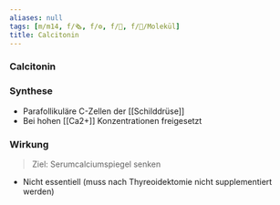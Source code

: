 ```yaml
---
aliases: null
tags: [m/m14, f/🗞️, f/⚙️, f/🧪, f/🧪/Molekül]
title: Calcitonin
---
```

### Calcitonin
### Synthese
- Parafollikuläre C-Zellen der [[Schilddrüse]]
- Bei hohen [[Ca2+]] Konzentrationen freigesetzt
### Wirkung
> Ziel: Serumcalciumspiegel senken

- Nicht essentiell (muss nach Thyreoidektomie nicht supplementiert werden)

